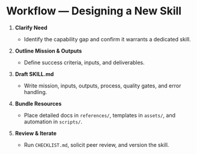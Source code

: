 # Workflow — Designing a New Skill

1. **Clarify Need**
   - Identify the capability gap and confirm it warrants a dedicated skill.

2. **Outline Mission & Outputs**
   - Define success criteria, inputs, and deliverables.

3. **Draft SKILL.md**
   - Write mission, inputs, outputs, process, quality gates, and error handling.

4. **Bundle Resources**
   - Place detailed docs in `references/`, templates in `assets/`, and automation in `scripts/`.

5. **Review & Iterate**
   - Run `CHECKLIST.md`, solicit peer review, and version the skill.
